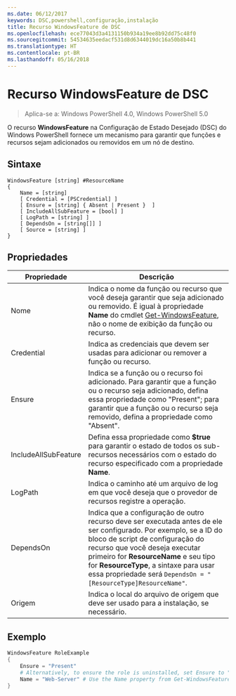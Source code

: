 ```yaml
---
ms.date: 06/12/2017
keywords: DSC,powershell,configuração,instalação
title: Recurso WindowsFeature de DSC
ms.openlocfilehash: ece77043d3a4131150b934a19ee8b92dd75c48f0
ms.sourcegitcommit: 54534635eedacf531d8d6344019dc16a50b8b441
ms.translationtype: HT
ms.contentlocale: pt-BR
ms.lasthandoff: 05/16/2018
---
```

# <a name="dsc-windowsfeature-resource"></a>Recurso WindowsFeature de DSC

> Aplica-se a: Windows PowerShell 4.0, Windows PowerShell 5.0

O recurso **WindowsFeature** na Configuração de Estado Desejado (DSC) do Windows PowerShell fornece um mecanismo para garantir que funções e recursos sejam adicionados ou removidos em um nó de destino.

## <a name="syntax"></a>Sintaxe

```
WindowsFeature [string] #ResourceName
{
    Name = [string]
    [ Credential = [PSCredential] ]
    [ Ensure = [string] { Absent | Present }  ]
    [ IncludeAllSubFeature = [bool] ]
    [ LogPath = [string] ]
    [ DependsOn = [string[]] ]
    [ Source = [string] ]
}
```

## <a name="properties"></a>Propriedades

|  Propriedade  |  Descrição   |
|---|---|
| Nome| Indica o nome da função ou recurso que você deseja garantir que seja adicionado ou removido. É igual à propriedade __Name__ do cmdlet [Get-WindowsFeature](/powershell/module/servermanager/Get-WindowsFeature), não o nome de exibição da função ou recurso.|
| Credential| Indica as credenciais que devem ser usadas para adicionar ou remover a função ou recurso.|
| Ensure| Indica se a função ou o recurso foi adicionado. Para garantir que a função ou o recurso seja adicionado, defina essa propriedade como "Present"; para garantir que a função ou o recurso seja removido, defina a propriedade como "Absent".|
| IncludeAllSubFeature| Defina essa propriedade como __$true__ para garantir o estado de todos os sub-recursos necessários com o estado do recurso especificado com a propriedade __Name__.|
| LogPath| Indica o caminho até um arquivo de log em que você deseja que o provedor de recursos registre a operação.|
| DependsOn| Indica que a configuração de outro recurso deve ser executada antes de ele ser configurado. Por exemplo, se a ID do bloco de script de configuração do recurso que você deseja executar primeiro for __ResourceName__ e seu tipo for __ResourceType__, a sintaxe para usar essa propriedade será `DependsOn = "[ResourceType]ResourceName"`.|
| Origem| Indica o local do arquivo de origem que deve ser usado para a instalação, se necessário.|

## <a name="example"></a>Exemplo
```powershell
WindowsFeature RoleExample
{
    Ensure = "Present"
    # Alternatively, to ensure the role is uninstalled, set Ensure to "Absent"
    Name = "Web-Server" # Use the Name property from Get-WindowsFeature
}
```